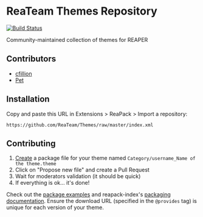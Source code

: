 # ReaTeam Themes Repository

[![Build Status](https://travis-ci.org/ReaTeam/Themes.svg?branch=master)](https://travis-ci.org/ReaTeam/Themes)

Community-maintained collection of themes for REAPER

## Contributors

- [cfillion](http://forum.cockos.com/member.php?u=98780)
- [Pet](http://forum.cockos.com/member.php?u=103730)

## Installation

Copy and paste this URL in Extensions > ReaPack > Import a repository:

```
https://github.com/ReaTeam/Themes/raw/master/index.xml
```

## Contributing
 
1. [Create](https://github.com/ReaTeam/Themes/new/master) a package file for your theme named `Category/username_Name of the theme.theme`
2. Click on "Propose new file" and create a Pull Request
3. Wait for moderators validation (it should be quick)
4. If everything is ok... it's done!

Check out the [package examples](https://github.com/cfillion/reapack-index/wiki/Examples) and
reapack-index's [packaging documentation](https://github.com/cfillion/reapack-index/wiki/Packaging-Documentation).
Ensure the download URL (specified in the `@provides` tag) is unique for each version of your theme.
